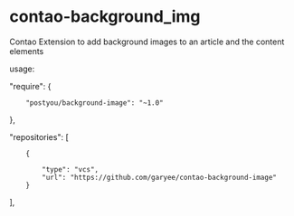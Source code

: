 contao-background_img
=====================

Contao Extension to add background images to an article and the content elements

usage:

"require": {

        "postyou/background-image": "~1.0"
},


"repositories": [

        {
        
            "type": "vcs",
            "url": "https://github.com/garyee/contao-background-image"
        }
],
    
    
